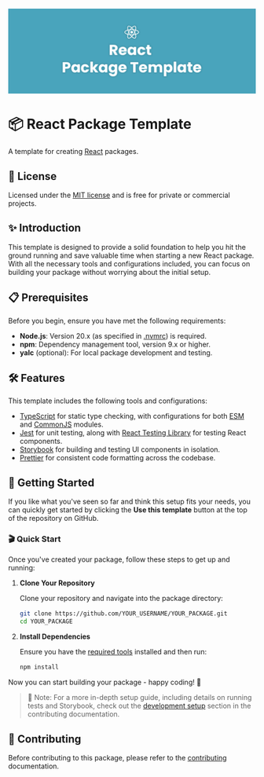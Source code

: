 ![React Package Template](https://raw.githubusercontent.com/andrewdyer/andrewdyer/refs/heads/main/assets/images/covers/react-package-template.png)

# 📦 React Package Template

A template for creating [React](https://react.dev/) packages.

## 📄 License

Licensed under the [MIT license](https://opensource.org/licenses/MIT) and is free for private or commercial projects.

## ✨ Introduction

This template is designed to provide a solid foundation to help you hit the ground running and save valuable time when starting a new React package. With all the necessary tools and configurations included, you can focus on building your package without worrying about the initial setup.

## 📋 Prerequisites

Before you begin, ensure you have met the following requirements:

- **Node.js**: Version 20.x (as specified in [.nvmrc](.nvmrc)) is required.
- **npm**: Dependency management tool, version 9.x or higher.
- **yalc** (optional): For local package development and testing.

## 🛠️ Features

This template includes the following tools and configurations:

- [TypeScript](https://www.typescriptlang.org/) for static type checking, with configurations for both [ESM](https://nodejs.org/api/esm.html) and [CommonJS](https://nodejs.org/docs/latest/api/modules.html#modules-commonjs-modules) modules.
- [Jest](https://jestjs.io/) for unit testing, along with [React Testing Library](https://testing-library.com/docs/react-testing-library/intro/) for testing React components.
- [Storybook](https://storybook.js.org/) for building and testing UI components in isolation.
- [Prettier](https://prettier.io/) for consistent code formatting across the codebase.

## 🚀 Getting Started

If you like what you've seen so far and think this setup fits your needs, you can quickly get started by clicking the **Use this template** button at the top of the repository on GitHub.

### 🎬 Quick Start

Once you've created your package, follow these steps to get up and running:

1. **Clone Your Repository**

    Clone your repository and navigate into the package directory:

    ```bash
    git clone https://github.com/YOUR_USERNAME/YOUR_PACKAGE.git
    cd YOUR_PACKAGE
    ```

2. **Install Dependencies**

    Ensure you have the [required tools](#-prerequisites) installed and then run:

    ```bash
    npm install
    ```

Now you can start building your package - happy coding! 🎉

> 📝 Note: For a more in-depth setup guide, including details on running tests and Storybook, check out the [development setup](./CONTRIBUTING.md#development-setup) section in the contributing documentation.

## 🤝 Contributing

Before contributing to this package, please refer to the [contributing](./CONTRIBUTING.md) documentation.
